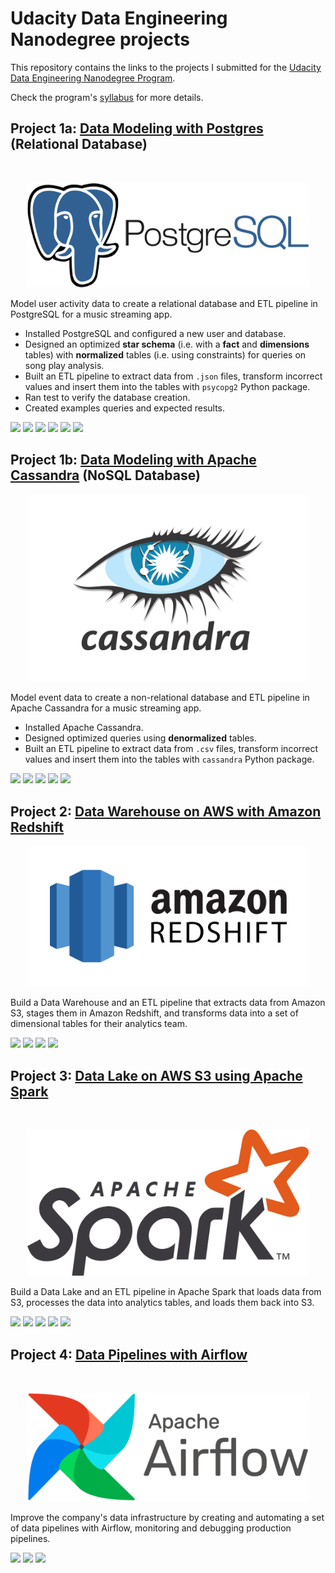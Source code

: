 # Udacity Data Engineering Nanodegree projects
This repository contains the links to the projects I submitted for the [Udacity Data Engineering Nanodegree Program](https://www.udacity.com/course/data-engineer-nanodegree--nd027). 

Check the program's [syllabus](https://d20vrrgs8k4bvw.cloudfront.net/documents/en-US/Data+Engineering+Nanodegree+Program+Syllabus.pdf) for more details.


## Project 1a: [Data Modeling with Postgres](https://github.com/nasseredine/udacity-dend-p1a) (Relational Database)

<br/>
<p align="center"><img src="./images/postgresql.png" width="450px"/></p>

Model user activity data to create a relational database and ETL pipeline in PostgreSQL for a music streaming app.
- Installed PostgreSQL and configured a new user and database.
- Designed an optimized **star schema** (i.e. with a **fact** and **dimensions** tables) with **normalized** tables (i.e. using constraints) for queries on song play analysis.
- Built an ETL pipeline to extract data from `.json` files, transform incorrect values and insert them into the tables with `psycopg2` Python package.
- Ran test to verify the database creation.
- Created examples queries and expected results.

![](https://img.shields.io/badge/Code-Python-informational?style=flat&logo=Python&logoColor=white&color=3776AB)
![](https://img.shields.io/badge/DB-PostgreSQL-informational?style=flat&logo=PostgreSQL&logoColor=white&color=336791)
![](https://img.shields.io/badge/Package-psycopg2-informational?style=flat&logoColor=white&color=336791)
![](https://img.shields.io/badge/DB_design-Star_schema-informational?style=flat&logoColor=white&color=336791)
![](https://img.shields.io/badge/DB_design-Normalization-informational?style=flat&logoColor=white&color=336791)
![](https://img.shields.io/badge/Process-ETL_pipeline-informational?style=flat&logoColor=white&color=336791)


## Project 1b: [Data Modeling with Apache Cassandra](https://github.com/nasseredine/udacity-dend-p1b) (NoSQL Database)

<p align="center"><img src="./images/apache_cassandra.png" width="450px"/></p>

Model event data to create a non-relational database and ETL pipeline in Apache Cassandra for a music streaming app.
- Installed Apache Cassandra.
- Designed optimized queries using **denormalized** tables.
- Built an ETL pipeline to extract data from `.csv` files, transform incorrect values and insert them into the tables with `cassandra` Python package.

![](https://img.shields.io/badge/Code-Python-informational?style=flat&logo=Python&logoColor=white&color=3776AB)
![](https://img.shields.io/badge/DB-Apache_Cassandra-informational?style=flat&logo=Apache%20Cassandra&logoColor=white&color=336791)
![](https://img.shields.io/badge/Package-cassandra-informational?style=flat&logoColor=white&color=336791)
![](https://img.shields.io/badge/DB_design-Denormalization-informational?style=flat&logoColor=white&color=336791)
![](https://img.shields.io/badge/Process-ETL_pipeline-informational?style=flat&logoColor=white&color=336791)


## Project 2: [Data Warehouse on AWS with Amazon Redshift](https://github.com/nasseredine/udacity-dend-p2)

<p align="center"><img src="./images/amazon_redshift.png" width="450px"/></p>

Build a Data Warehouse and an ETL pipeline that extracts data from Amazon S3, stages them in Amazon Redshift, and transforms data into a set of dimensional tables for their analytics team.

![](https://img.shields.io/badge/Code-Python-informational?style=flat&logo=Python&logoColor=white&color=3776AB)
![](https://img.shields.io/badge/Data_Warehouse-Redshift-informational?style=flat&logo=Amazon%20AWS&logoColor=white&color=232F3E)
![](https://img.shields.io/badge/Storage-S3-informational?style=flat&logo=Amazon%20AWS&logoColor=white&color=232F3E)
![](https://img.shields.io/badge/Process-ETL_pipeline-informational?style=flat&logoColor=white&color=336791)


## Project 3: [Data Lake on AWS S3 using Apache Spark](https://github.com/nasseredine/udacity-dend-p3)

<br/>
<p align="center"><img src="./images/apache_spark.png" width="450px"/></p>

Build a Data Lake and an ETL pipeline in Apache Spark that loads data from S3, processes the data into analytics tables, and loads them back into S3.

![](https://img.shields.io/badge/Code-Python-informational?style=flat&logo=Python&logoColor=white&color=3776AB)
![](https://img.shields.io/badge/Framework-Apache%20Spark-informational?style=flat&logo=Apache%20Spark&logoColor=white&color=E25A1C)
![](https://img.shields.io/badge/Storage-S3-informational?style=flat&logo=Amazon%20AWS&logoColor=white&color=232F3E)
![](https://img.shields.io/badge/Data_Lake-S3-informational?style=flat&logo=Amazon%20AWS&logoColor=white&color=232F3E)
![](https://img.shields.io/badge/Process-ETL_pipeline-informational?style=flat&logoColor=white&color=336791)

## Project 4: [Data Pipelines with Airflow](https://github.com/nasseredine/udacity-dend-p4)

<br/>
<p align="center"><img src="./images/apache_airflow.png" width="450px"/></p>

Improve the company's data infrastructure by creating and automating a set of data pipelines with Airflow, monitoring and debugging production pipelines.

![](https://img.shields.io/badge/Code-Python-informational?style=flat&logo=Python&logoColor=white&color=3776AB)
![](https://img.shields.io/badge/Plateform-Apache%20Airflow-informational?style=flat&logo=Apache%20Airflow&logoColor=white&color=007A88)
![](https://img.shields.io/badge/Process-Automate_data_pipelines-informational?style=flat&logoColor=white&color=336791)
